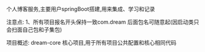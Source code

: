 个人博客服务,主要用户springBoot搭建,用来集成、学习和记录

注意点:
1、所有项目报名开头保持一致com.dream 后面包名可随意起(因启动类只会扫面自己包和子集包)

项目概述:
dream-core
核心项目,用于所有项目公共配置和核心相同代码
